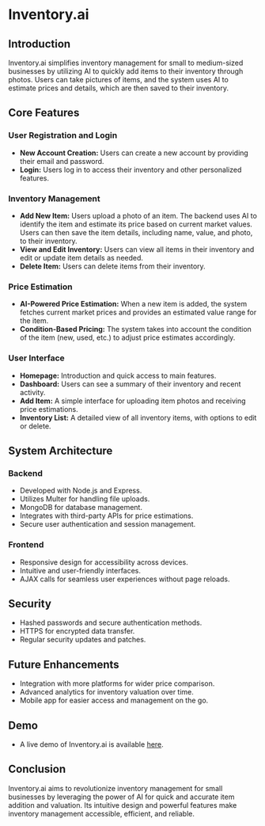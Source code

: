 # Inventory.ai

## Introduction

Inventory.ai simplifies inventory management for small to medium-sized businesses by utilizing AI to quickly add items to their inventory through photos. Users can take pictures of items, and the system uses AI to estimate prices and details, which are then saved to their inventory.

## Core Features

### User Registration and Login
- **New Account Creation:** Users can create a new account by providing their email and password.
- **Login:** Users log in to access their inventory and other personalized features.

### Inventory Management
- **Add New Item:** Users upload a photo of an item. The backend uses AI to identify the item and estimate its price based on current market values. Users can then save the item details, including name, value, and photo, to their inventory.
- **View and Edit Inventory:** Users can view all items in their inventory and edit or update item details as needed.
- **Delete Item:** Users can delete items from their inventory.

### Price Estimation
- **AI-Powered Price Estimation:** When a new item is added, the system fetches current market prices and provides an estimated value range for the item.
- **Condition-Based Pricing:** The system takes into account the condition of the item (new, used, etc.) to adjust price estimates accordingly.

### User Interface
- **Homepage:** Introduction and quick access to main features.
- **Dashboard:** Users can see a summary of their inventory and recent activity.
- **Add Item:** A simple interface for uploading item photos and receiving price estimations.
- **Inventory List:** A detailed view of all inventory items, with options to edit or delete.

## System Architecture

### Backend
- Developed with Node.js and Express.
- Utilizes Multer for handling file uploads.
- MongoDB for database management.
- Integrates with third-party APIs for price estimations.
- Secure user authentication and session management.

### Frontend
- Responsive design for accessibility across devices.
- Intuitive and user-friendly interfaces.
- AJAX calls for seamless user experiences without page reloads.

## Security
- Hashed passwords and secure authentication methods.
- HTTPS for encrypted data transfer.
- Regular security updates and patches.

## Future Enhancements
- Integration with more platforms for wider price comparison.
- Advanced analytics for inventory valuation over time.
- Mobile app for easier access and management on the go.

## Demo
- A live demo of Inventory.ai is available [here](https://www.youtube.com/watch?v=Knr71Cuw9no&ab_channel=MichaelSutu).

## Conclusion

Inventory.ai aims to revolutionize inventory management for small businesses by leveraging the power of AI for quick and accurate item addition and valuation. Its intuitive design and powerful features make inventory management accessible, efficient, and reliable.
